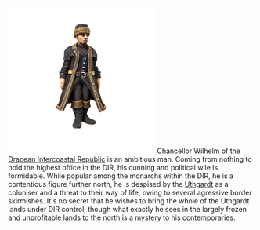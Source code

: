 ![](../../_assets/people/dir/Wilhelm%20van%20Noord.png)
Chancellor Wilhelm of the [Dracean Intercoastal Republic](../../Locations/Dracean%20Intercoastal%20Republic/Dracean%20Intercoastal%20Republic.md) is an ambitious man. Coming from nothing to hold the highest office in the DIR, his cunning and political wile is formidable. While popular among the monarchs within the DIR, he is a contentious figure further north, he is despised by the [Uthgardt](../Uthgardt/Uthgardt.md) as a coloniser and a threat to their way of life, owing to several agressive border skirmishes. It's no secret that he wishes to bring the whole of the Uthgardt lands under DIR control, though what exactly he sees in the largely frozen and unprofitable lands to the north is a mystery to his contemporaries.